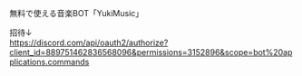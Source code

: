無料で使える音楽BOT「YukiMusic」  


招待↓  
https://discord.com/api/oauth2/authorize?client_id=889751462836568096&permissions=3152896&scope=bot%20applications.commands

